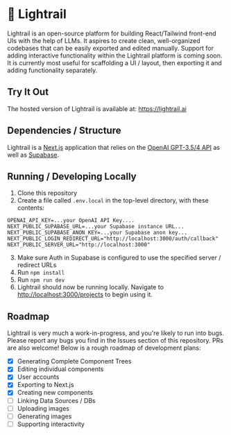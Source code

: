 # 🚈 Lightrail

Lightrail is an open-source platform for building React/Tailwind front-end UIs with the help of LLMs. It aspires to create clean, well-organized codebases that can be easily exported and edited manually. Support for adding interactive functionality within the Lightrail platform is coming soon. It is currently most useful for scaffolding a UI / layout, then exporting it and adding functionality separately.

## Try It Out

The hosted version of Lightrail is available at: https://lightrail.ai

## Dependencies / Structure

Lightrail is a [Next.js](https://nextjs.org/) application that relies on the [OpenAI GPT-3.5/4 API](https://platform.openai.com/) as well as [Supabase](https://supabase.com/).

## Running / Developing Locally

1. Clone this repository
2. Create a file called `.env.local` in the top-level directory, with these contents:

```
OPENAI_API_KEY=...your OpenAI API Key....
NEXT_PUBLIC_SUPABASE_URL=...your Supabase instance URL...
NEXT_PUBLIC_SUPABASE_ANON_KEY=...your Supabase anon key...
NEXT_PUBLIC_LOGIN_REDIRECT_URL="http://localhost:3000/auth/callback"
NEXT_PUBLIC_SERVER_URL="http://localhost:3000"
```

3. Make sure Auth in Supabase is configured to use the specified server / redirect URLs
4. Run `npm install`
5. Run `npm run dev`
6. Lightrail should now be running locally. Navigate to [http://localhost:3000/projects](http://localhost:3000/projects) to begin using it.

## Roadmap

Lightrail is very much a work-in-progress, and you're likely to run into bugs. Please report any bugs you find in the Issues section of this repository. PRs are also welcome!
Below is a rough roadmap of development plans:

- [x] Generating Complete Component Trees
- [x] Editing individual components
- [x] User accounts
- [x] Exporting to Next.js
- [x] Creating new components
- [ ] Linking Data Sources / DBs
- [ ] Uploading images
- [ ] Generating images
- [ ] Supporting interactivity
